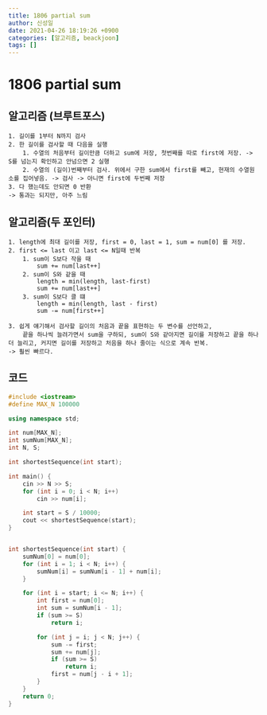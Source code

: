 ```yaml
---
title: 1806 partial sum
author: 신성일
date: 2021-04-26 18:19:26 +0900
categories: [알고리즘, beackjoon]
tags: []
---
```


# 1806 partial sum

## 알고리즘 (브루트포스)

    1. 길이를 1부터 N까지 검사
    2. 한 길이를 검사할 때 다음을 실행
    	1. 수열의 처음부터 길이만큼 더하고 sum에 저장, 첫번째를 따로 first에 저장. -> S를 넘는지 확인하고 안넘으면 2 실행
    	2. 수열의 (길이)번째부터 검사. 위에서 구한 sum에서 first를 빼고, 현재의 수열원소를 집어넣음. -> 검사 -> 아니면 first에 두번째 저장
    3. 다 했는데도 안되면 0 반환
    -> 통과는 되지만, 아주 느림

## 알고리즘(두 포인터)

    1. length에 최대 길이를 저장, first = 0, last = 1, sum = num[0] 를 저장.
    2. first <= last 이고 last <= N일때 반복
    	1. sum이 S보다 작을 때
    		sum += num[last++]
    	2. sum이 S와 같을 때
    		length = min(length, last-first)
    		sum += num[last++]
    	3. sum이 S보다 클 떄
    		length = min(length, last - first)
    		sum -= num[first++]

    3. 쉽게 얘기해서 검사할 길이의 처음과 끝을 표현하는 두 변수를 선언하고,
    	끝을 하나씩 늘려가면서 sum을 구하되, sum이 S와 같아지면 길이를 저장하고 끝을 하나 더 늘리고, 커지면 길이를 저장하고 처음을 하나 줄이는 식으로 계속 반복.
    -> 훨씬 빠르다.

## 코드

```cpp
#include <iostream>
#define MAX_N 100000

using namespace std;

int num[MAX_N];
int sumNum[MAX_N];
int N, S;

int shortestSequence(int start);

int main() {
	cin >> N >> S;
	for (int i = 0; i < N; i++)
		cin >> num[i];

	int start = S / 10000;
	cout << shortestSequence(start);
}


int shortestSequence(int start) {
	sumNum[0] = num[0];
	for (int i = 1; i < N; i++) {
		sumNum[i] = sumNum[i - 1] + num[i];
	}

	for (int i = start; i <= N; i++) {
		int first = num[0];
		int sum = sumNum[i - 1];
		if (sum >= S)
			return i;

		for (int j = i; j < N; j++) {
			sum -= first;
			sum += num[j];
			if (sum >= S)
				return i;
			first = num[j - i + 1];
		}
	}
	return 0;
}
```
